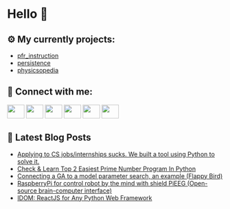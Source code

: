 # Hello 👋

## ⚙️ My currently projects:
- [pfr_instruction](https://github.com/bullbesh/pfr_instruction)
- [persistence](https://github.com/bullbesh/persistence)
- [physicsopedia](https://github.com/bullbesh/physicsopedia)

## 🔎 Connect with me:
[<img height="32" width="40" src="https://cdn.jsdelivr.net/npm/simple-icons@v5/icons/telegram.svg" />](https://t.me/bullbesh)
[<img height="32" width="40" src="https://cdn.jsdelivr.net/npm/simple-icons@v5/icons/vk.svg" />](https://vk.com/bullbesh)
[<img height="32" width="40" src="https://cdn.jsdelivr.net/npm/simple-icons@v5/icons/twitter.svg" />](https://twitter.com/bullbesh1)
[<img height="32" width="40" src="https://cdn.jsdelivr.net/npm/simple-icons@v5/icons/instagram.svg" />](https://www.instagram.com/bullbesh)
[<img height="32" width="40" src="https://cdn.jsdelivr.net/npm/simple-icons@v5/icons/reddit.svg" />](https://www.reddit.com/user/bullbesh)
[<img height="32" width="40" src="https://cdn.jsdelivr.net/npm/simple-icons@v5/icons/youtube.svg" />](https://www.youtube.com/channel/UCtfjRs6uzgq5mfm8S06WTcg)

## 📕 Latest Blog Posts
<!-- BLOG-POST-LIST:START -->
- [Applying to CS jobs/internships sucks. We built a tool using Python to solve it.](https://www.reddit.com/r/Python/comments/smhzyg/applying_to_cs_jobsinternships_sucks_we_built_a/)
- [Check &amp; Learn Top 2 Easiest Prime Number Program In Python](https://www.reddit.com/r/Python/comments/smhut4/check_learn_top_2_easiest_prime_number_program_in/)
- [Connecting a GA to a model parameter search, an example &lpar;Flappy Bird&rpar;](https://www.reddit.com/r/Python/comments/smg65w/connecting_a_ga_to_a_model_parameter_search_an/)
- [RaspberryPi for control robot by the mind with shield PiEEG &lpar;Open-source brain-computer interface&rpar;](https://www.reddit.com/r/Python/comments/smdi9q/raspberrypi_for_control_robot_by_the_mind_with/)
- [IDOM: ReactJS for Any Python Web Framework](https://www.reddit.com/r/Python/comments/smdgxl/idom_reactjs_for_any_python_web_framework/)
<!-- BLOG-POST-LIST:END -->
